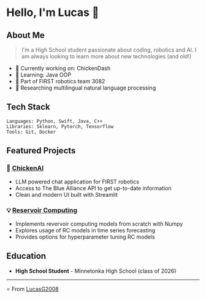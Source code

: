 # Hello, I'm Lucas 👋

## About Me
> I'm a High School student passionate about coding, robotics and AI. I am always looking to learn more about new technologies (and old!)

- 🔭 Currently working on: ChickenDash
- 🌱 Learning: Java OOP
- 🤖 Part of FIRST robotics team 3082
- 📃 Researching multilingual natural language processing

## Tech Stack
```
Languages: Python, Swift, Java, C++
Libraries: Sklearn, Pytorch, Tensorflow
Tools: Git, Docker
```

## Featured Projects

### 🚀 [ChickenAI](https://github.com/Lucas-Granucci/ChickenAI)
- LLM powered chat application for FIRST robotics
- Access to The Blue Alliance API to get up-to-date information
- Clean and modern UI built with Streamlit 

### 💡 [Reservoir Computing](https://github.com/Lucas-Granucci/reservoir-computing)
- Implements revervoir computing models from scratch with Numpy
- Explores usage of RC models in time series forecasting
- Provides options for hyperparameter tuning RC models

## Education
- **High School Student** - Minnetonka High School (class of 2026)

---

⭐️ From [LucasG2008](https://github.com/Lucas-Granucci)
